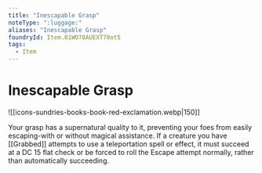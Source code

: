 ```yaml
---
title: "Inescapable Grasp"
noteType: ":luggage:"
aliases: "Inescapable Grasp"
foundryId: Item.01WO78AUEXT70ot5
tags:
  - Item
---
```


# Inescapable Grasp
![[icons-sundries-books-book-red-exclamation.webp|150]]

Your grasp has a supernatural quality to it, preventing your foes from easily escaping-with or without magical assistance. If a creature you have [[Grabbed]] attempts to use a teleportation spell or effect, it must succeed at a DC 15 flat check or be forced to roll the Escape attempt normally, rather than automatically succeeding.
